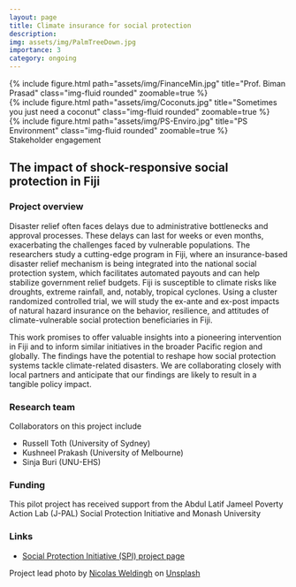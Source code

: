 ```yaml
---
layout: page
title: Climate insurance for social protection
description:
img: assets/img/PalmTreeDown.jpg
importance: 3
category: ongoing
---
```


<div class="row">
    <div class="col-sm mt-3 mt-md-0">
        {% include figure.html path="assets/img/FinanceMin.jpg" title="Prof. Biman Prasad" class="img-fluid rounded" zoomable=true %}
    </div>
    <div class="col-sm mt-3 mt-md-0">
        {% include figure.html path="assets/img/Coconuts.jpg" title="Sometimes you just need a coconut" class="img-fluid rounded" zoomable=true %}
    </div>
    <div class="col-sm mt-3 mt-md-0">
        {% include figure.html path="assets/img/PS-Enviro.jpg" title="PS Environment" class="img-fluid rounded" zoomable=true %}
    </div>
</div>
<div class="caption">
    Stakeholder engagement 
</div>

## The impact of shock-responsive social protection in Fiji

### Project overview

Disaster relief often faces delays due to administrative bottlenecks and approval processes. These delays can last for weeks or even months, exacerbating the challenges faced by vulnerable populations. The researchers study a cutting-edge program in Fiji, where an insurance-based disaster relief mechanism is being integrated into the national social protection system, which facilitates automated payouts and can help stabilize government relief budgets. Fiji is susceptible to climate risks like droughts, extreme rainfall, and, notably, tropical cyclones. Using a cluster randomized controlled trial, we will study the ex-ante and ex-post impacts of natural hazard insurance on the behavior, resilience, and attitudes of climate-vulnerable social protection beneficiaries in Fiji. 

This work promises to offer valuable insights into a pioneering intervention in Fiji and to inform similar initiatives in the broader Pacific region and globally. The findings have the potential to reshape how social protection systems tackle climate-related disasters. We are collaborating closely with local partners and anticipate that our findings are likely to result in a tangible policy impact.

### Research team

Collaborators on this project include 
- Russell Toth (University of Sydney)
- Kushneel Prakash (University of Melbourne)
- Sinja Buri (UNU-EHS)

### Funding

This pilot project has received support from the Abdul Latif Jameel Poverty Action Lab (J-PAL) Social Protection Initiative and Monash University

### Links

- [Social Protection Initiative (SPI) project page](https://www.povertyactionlab.org/initiative-project/impact-shock-responsive-social-protection-fiji)





Project lead photo by <a href="https://unsplash.com/@nicolasweldingh?utm_content=creditCopyText&utm_medium=referral&utm_source=unsplash">Nicolas Weldingh</a> on <a href="https://unsplash.com/photos/green-coconut-palm-tree-on-brown-soil-4MOpFRn08GE?utm_content=creditCopyText&utm_medium=referral&utm_source=unsplash">Unsplash</a>
  
